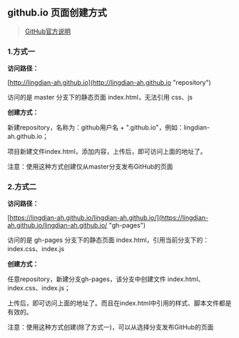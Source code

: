## github.io 页面创建方式
> [GitHub官方说明](https://help.github.com/en/articles/configuring-a-publishing-source-for-github-pages "说明文档")

### 1.方式一
   
**访问路径：**

[http://lingdian-ah.github.io](http://lingdian-ah.github.io "repository")

访问的是 master 分支下的静态页面 index.html，无法引用 css、js
    
**创建方式：**

  新建repository，名称为：github用户名 + ".github.io"，例如：lingdian-ah.github.io；

  项目新建文件index.html，添加内容，上传后，即可访问上面的地址了。
  
  注意：使用这种方式创建仅从master分支发布GitHub的页面
    
### 2.方式二
  
**访问路径：**

[https://lingdian-ah.github.io/lingdian-ah.github.io/](https://lingdian-ah.github.io/lingdian-ah.github.io/ "gh-pages")

访问的是 gh-pages 分支下的静态页面 index.html，引用当前分支下的：index.css、index.js

**创建方式：**

任意repository，新建分支gh-pages，该分支中创建文件 index.html、index.css、index.js；

上传后，即可访问上面的地址了。而且在index.html中引用的样式、脚本文件都是有效的。

注意：使用这种方式创建(除了方式一)，可以从选择分支发布GitHub的页面
